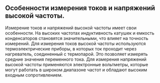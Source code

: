 ## Особенности измерения токов и напряжений высокой частоты.
Измерение токов и напряжений высокой частоты имеет свои особенности. На высоких частотах индуктивность катушек и емкость конденсаторов становятся значительными, что влияет на точность измерений. Для измерения токов высокой частоты используются термоэлектрические приборы, в которых ток проходит через нагреватель, соединенный с термопарой. Это позволяет измерять средние значения переменного тока. Для измерения напряжений высокой частоты применяются электронные вольтметры, которые могут работать в широком диапазоне частот и обладают высоким входным сопротивлением.
